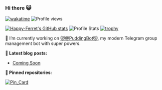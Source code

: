 ### Hi there 😺

[![wakatime](https://wakatime.com/badge/user/8c443f98-5766-4f1d-bd5c-37cd0a0d00af.svg)](https://wakatime.com/@8c443f98-5766-4f1d-bd5c-37cd0a0d00af "Total time coded since January 22, 2022")
![Profile views](https://gpvc.arturio.dev/happy-ferret)

[![Happy-Ferret's GitHub stats](https://github-readme-stats.vercel.app/api?username=happy-ferret&show_icons=true&include_all_commits=true)](https://github.com/anuraghazra/github-readme-stats)
![Profile Stats](https://github-readme-streak-stats.herokuapp.com/?user=happy-ferret)
[![trophy](https://github-profile-trophy.vercel.app/?username=happy-ferret)](https://github.com/ryo-ma/github-profile-trophy)


🔭 I’m currently working on [😻@PuddingBot😻](https://github.com/Happy-Ferret/pudding-bot), my modern Telegram group management bot with super powers.

__📔 Latest blog posts:__
<!-- BLOG-POST-LIST:START -->
- [Coming Soon](https://PuddingBot.github.io/blog/coming-soon)
<!-- BLOG-POST-LIST:END -->

__📌 Pinned repositories:__

[![Pin_Card](https://github-readme-stats.vercel.app/api/pin/?username=PuddingBot&repo=pudding-bot&show_owner=true)](https://github.com/PuddingBot/pudding-bot)

<!--
**Happy-Ferret/happy-ferret** is a ✨ _special_ ✨ repository because its `README.md` (this file) appears on your GitHub profile.

Here are some ideas to get you started:

- 🔭 I’m currently working on ...
- 🌱 I’m currently learning ...
- 👯 I’m looking to collaborate on ...
- 🤔 I’m looking for help with ...
- 💬 Ask me about ...
- 📫 How to reach me: ...
- 😄 Pronouns: ...
- ⚡ Fun fact: ...
-->
